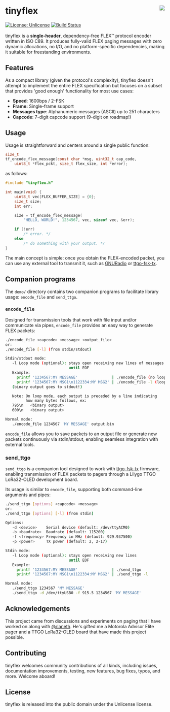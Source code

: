 # tinyflex <img align="right" src="https://i.imgur.com/GMhpOXw.png" />
[![License: Unlicense](https://img.shields.io/badge/License-Unlicense-8af7ff.svg)](https://opensource.org/licenses/Unlicense)
[![Build Status](https://github.com/Theldus/tinyflex/actions/workflows/c-cpp.yml/badge.svg)](https://github.com/Theldus/tinyflex/actions/workflows/c-cpp.yml)
<br/>
<br/>
tinyflex is a **single-header**, dependency-free FLEX™ protocol encoder written
in ISO C89. It produces fully-valid FLEX paging messages with zero dynamic
allocations, no I/O, and no platform-specific dependencies, making it suitable
for freestanding environments.

## Features
As a compact library (given the protocol's complexity), tinyflex doesn't attempt
to implement the entire FLEX specification but focuses on a subset that provides
'good enough' functionality for most use cases:

- **Speed**: 1600bps / 2-FSK
- **Frame:** Single-frame support
- **Messages type**: Alphanumeric messages (ASCII) up to 251 characters
- **Capcode**: 7-digit capcode support (9-digit on roadmap!)

## Usage
Usage is straightforward and centers around a single public function:

```c
size_t
tf_encode_flex_message(const char *msg, uint32_t cap_code,
    uint8_t *flex_pckt, size_t flex_size, int *error);
```

as follows:
```c
#include "tinyflex.h"

int main(void) {
    uint8_t vec[FLEX_BUFFER_SIZE] = {0};
    size_t size;
    int err;

    size = tf_encode_flex_message(
        "HELLO, WORLD!", 1234567, vec, sizeof vec, &err);

    if (!err)
        /* error. */
    else
        /* do something with your output. */
}
```

The main concept is simple: once you obtain the FLEX-encoded packet, you can use
any external tool to transmit it, such as [GNURadio] or [ttgo-fsk-tx].

[GNURadio]: https://www.gnuradio.org/about/
[ttgo-fsk-tx]: https://github.com/rlaneth/ttgo-fsk-tx/

## Companion programs
The `demo/` directory contains two companion programs to facilitate library
usage: `encode_file` and `send_ttgo`.

### `encode_file`
Designed for transmission tools that work with file input and/or communicate
via pipes, `encode_file` provides an easy way to generate FLEX packets:

```bash
./encode_file <capcode> <message> <output_file>
or:
./encode_file [-l] (from stdin/stdout)

Stdin/stdout mode:
   -l Loop mode (optional): stays open receiving new lines of messages
                            until EOF
   Example:
     printf '1234567:MY MESSAGE'               | ./encode_file (no loop mode)
     printf '1234567:MY MSG1\n1122334:MY MSG2' | ./encode_file -l (loop mode)
   (binary output goes to stdout!)

   Note: On loop mode, each output is preceded by a line indicating
         how many bytes follows, ex:
   795\n   <binary output>
   600\n   <binary output>

Normal mode:
   ./encode_file 1234567 'MY MESSAGE' output.bin
```

`encode_file` allows you to save packets to an output file or generate new
packets continuously via stdin/stdout, enabling seamless integration with
external tools.

### send_ttgo
`send_ttgo` is a companion tool designed to work with [ttgo-fsk-tx] firmware,
enabling transmission of FLEX packets to pagers through a Lilygo TTGO LoRa32-OLED
development board.

Its usage is similar to `encode_file`, supporting both command-line arguments
and pipes:

```bash
./send_ttgo [options] <capcode> <message>
or:
./send_ttgo [options] [-l] (from stdin)

Options:
   -d <device>    Serial device (default: /dev/ttyACM0)
   -b <baudrate>  Baudrate (default: 115200)
   -f <frequency> Frequency in MHz (default: 929.937500)
   -p <power>     TX power (default: 2, 2-17)

Stdin mode:
   -l Loop mode (optional): stays open receiving new lines
                            until EOF
   Example:
     printf '1234567:MY MESSAGE'               | ./send_ttgo
     printf '1234567:MY MSG1\n1122334:MY MSG2' | ./send_ttgo -l

Normal mode:
   ./send_ttgo 1234567 'MY MESSAGE'
   ./send_ttgo -d /dev/ttyUSB0 -f 915.5 1234567 'MY MESSAGE'
```

## Acknowledgements
This project came from discussions and experiments on paging that I have worked
on along with [@rlaneth]. He's gifted me a Motorola Advisor Elite pager and a
TTGO LoRa32-OLED board that have made this project possible.

[@rlaneth]: https://github.com/rlaneth

## Contributing
tinyflex welcomes community contributions of all kinds, including issues,
documentation improvements, testing, new features, bug fixes, typos, and more.
Welcome aboard!

## License
tinyflex is released into the public domain under the Unlicense license.
